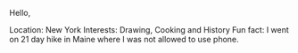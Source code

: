 Hello,

Location: New York
Interests: Drawing, Cooking and History
Fun fact: I went on 21 day hike in Maine where I was not allowed to use phone.
